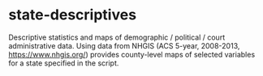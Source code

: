 # state-descriptives
Descriptive statistics and maps of demographic / political / court administrative data.  Using data from NHGIS (ACS 5-year, 2008-2013, https://www.nhgis.org/) provides county-level maps of selected variables for a state specified in the script.  

